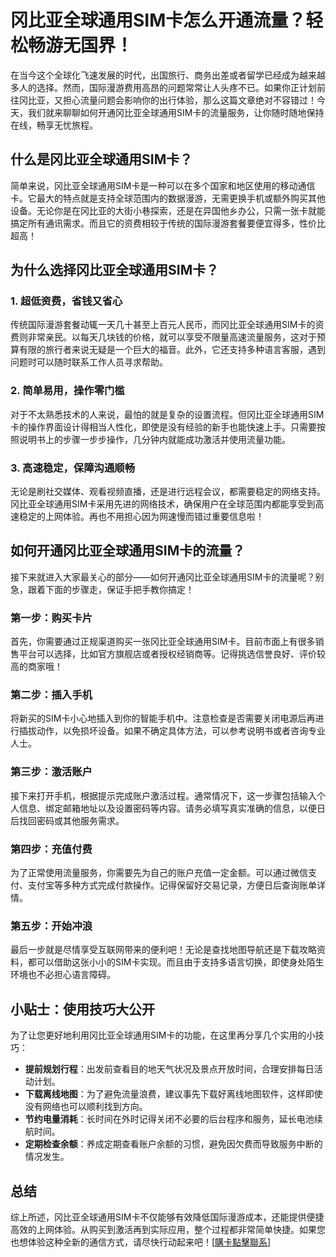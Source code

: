 # 冈比亚全球通用SIM卡怎么开通流量？轻松畅游无国界！

在当今这个全球化飞速发展的时代，出国旅行、商务出差或者留学已经成为越来越多人的选择。然而，国际漫游费用高昂的问题常常让人头疼不已。如果你正计划前往冈比亚，又担心流量问题会影响你的出行体验，那么这篇文章绝对不容错过！今天，我们就来聊聊如何开通冈比亚全球通用SIM卡的流量服务，让你随时随地保持在线，畅享无忧旅程。

## 什么是冈比亚全球通用SIM卡？

简单来说，冈比亚全球通用SIM卡是一种可以在多个国家和地区使用的移动通信卡。它最大的特点就是支持全球范围内的数据漫游，无需更换手机或额外购买其他设备。无论你是在冈比亚的大街小巷探索，还是在异国他乡办公，只需一张卡就能搞定所有通讯需求。而且它的资费相较于传统的国际漫游套餐要便宜得多，性价比超高！

## 为什么选择冈比亚全球通用SIM卡？

### 1. 超低资费，省钱又省心

传统国际漫游套餐动辄一天几十甚至上百元人民币，而冈比亚全球通用SIM卡的资费则非常亲民。以每天几块钱的价格，就可以享受不限量高速流量服务，这对于预算有限的旅行者来说无疑是一个巨大的福音。此外，它还支持多种语言客服，遇到问题时可以随时联系工作人员寻求帮助。

### 2. 简单易用，操作零门槛

对于不太熟悉技术的人来说，最怕的就是复杂的设置流程。但冈比亚全球通用SIM卡的操作界面设计得相当人性化，即使是没有经验的新手也能快速上手。只需要按照说明书上的步骤一步步操作，几分钟内就能成功激活并使用流量功能。

### 3. 高速稳定，保障沟通顺畅

无论是刷社交媒体、观看视频直播，还是进行远程会议，都需要稳定的网络支持。冈比亚全球通用SIM卡采用先进的网络技术，确保用户在全球范围内都能享受到高速稳定的上网体验。再也不用担心因为网速慢而错过重要信息啦！

## 如何开通冈比亚全球通用SIM卡的流量？

接下来就进入大家最关心的部分——如何开通冈比亚全球通用SIM卡的流量呢？别急，跟着下面的步骤走，保证手把手教你搞定！

### 第一步：购买卡片

首先，你需要通过正规渠道购买一张冈比亚全球通用SIM卡。目前市面上有很多销售平台可以选择，比如官方旗舰店或者授权经销商等。记得挑选信誉良好、评价较高的商家哦！

### 第二步：插入手机

将新买的SIM卡小心地插入到你的智能手机中。注意检查是否需要关闭电源后再进行插拔动作，以免损坏设备。如果不确定具体方法，可以参考说明书或者咨询专业人士。

### 第三步：激活账户

接下来打开手机，根据提示完成账户激活过程。通常情况下，这一步骤包括输入个人信息、绑定邮箱地址以及设置密码等内容。请务必填写真实准确的信息，以便日后找回密码或其他服务需求。

### 第四步：充值付费

为了正常使用流量服务，你需要先为自己的账户充值一定金额。可以通过微信支付、支付宝等多种方式完成付款操作。记得保留好交易记录，方便日后查询账单详情。

### 第五步：开始冲浪

最后一步就是尽情享受互联网带来的便利吧！无论是查找地图导航还是下载攻略资料，都可以借助这张小小的SIM卡实现。而且由于支持多语言切换，即使身处陌生环境也不必担心语言障碍。

## 小贴士：使用技巧大公开

为了让您更好地利用冈比亚全球通用SIM卡的功能，在这里再分享几个实用的小技巧：

- **提前规划行程**：出发前查看目的地天气状况及景点开放时间，合理安排每日活动计划。
- **下载离线地图**：为了避免流量浪费，建议事先下载好离线地图软件，这样即使没有网络也可以顺利找到方向。
- **节约电量消耗**：长时间在外时记得关闭不必要的后台程序和服务，延长电池续航时间。
- **定期检查余额**：养成定期查看账户余额的习惯，避免因欠费而导致服务中断的情况发生。

## 总结

综上所述，冈比亚全球通用SIM卡不仅能够有效降低国际漫游成本，还能提供便捷高效的上网体验。从购买到激活再到实际应用，整个过程都非常简单快捷。如果您也想体验这种全新的通信方式，请尽快行动起来吧！[[購卡點擊聯系](https://t.me/s/esim1088)]